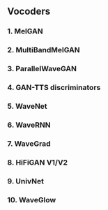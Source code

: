 
## Vocoders

### 1. MelGAN

<!-- https://blog.csdn.net/qq_28662689/article/details/105971998 -->


### 2. MultiBandMelGAN


### 3. ParallelWaveGAN



### 4. GAN-TTS discriminators


### 5. WaveNet


### 6. WaveRNN


### 7. WaveGrad


### 8. HiFiGAN V1/V2



### 9. UnivNet


### 10. WaveGlow


